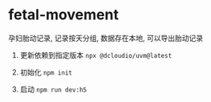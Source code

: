 # fetal-movement
孕妇胎动记录, 记录按天分组, 数据存在本地, 可以导出胎动记录

1. 更新依赖到指定版本
`npx @dcloudio/uvm@latest`

2. 初始化
`npm init`

3. 启动
`npm run dev:h5`